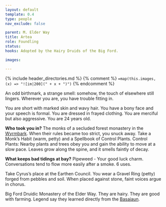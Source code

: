 ```yaml
---
layout: default
template: 0.4
type: people
nav_exclude: false

parent: M. Elder Way
title: Artea
role: Foundling
status: 
hooks: Adopted by the Hairy Druids of the Big Ford.

images: 

---
```


{% include header_directories.md %}
{% comment %}
`=map(this.images, (x) => "![im|200](" + x + ")")`
{% endcomment %}

An odd birthmark, a strange smell: somehow, the touch of elsewhere still lingers. Wherever you are, you have trouble fitting in.

You are short with marked skin and wavy hair. You have a bony face and your speech is formal. You are dressed in frayed clothing. You are merciful but also aggressive. You are 24 years old.

**Who took you in?**
The monks of a secluded forest monastery in the [Wyrmbark](index.md). When their rules became too strict, you snuck away. Take a Monk’s Habit (warm, petty) and a Spellbook of Control Plants. Control Plants: Nearby plants and trees obey you and gain the ability to move at a slow pace. Leaves grow along the spine, and it smells faintly of decay.

**What keeps bad tidings at bay?**
Pipeweed - Your good luck charm. Conversations tend to flow more easily after a smoke. 6 uses.

Take Cyrus’s place at the Earthen Council. You wear a Gravel Ring (petty) forged from pebbles and soil. When placed against stone, faint voices argue in chorus.

Big Ford Druidic Monastery of the Elder Way.
They are hairy.
They are good with farming. Legend say they learned directly from the [Basajaun](Basajaun.md).